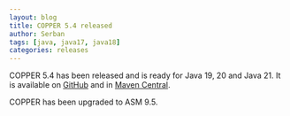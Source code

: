 ```yaml
---
layout: blog
title: COPPER 5.4 released
author: Serban
tags: [java, java17, java18]
categories: releases
---
```


COPPER 5.4 has been released and is ready for Java 19, 20 and Java 21.
It is available on [GitHub](https://github.com/copper-engine/copper-engine) and in [Maven Central](https://search.maven.org/search?q=g:org.copper-engine%20AND%20a:copper-coreengine&core=gav).

COPPER has been upgraded to ASM 9.5.
